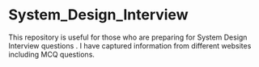 # System_Design_Interview
This repository is useful for those who are preparing for System Design Interview questions . I have captured information from different websites including MCQ questions.
